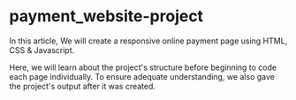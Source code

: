 # payment_website-project
In this article, We will create a responsive online payment page using HTML, CSS & Javascript.

Here, we will learn about the project's structure before beginning to code each page individually. To ensure adequate understanding, we also gave the project's output after it was created.
